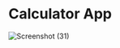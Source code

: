# Calculator App
![Screenshot (31)](https://user-images.githubusercontent.com/83078159/212487649-63e473a1-1dc5-4107-bcc5-cdb0b162c726.png)
